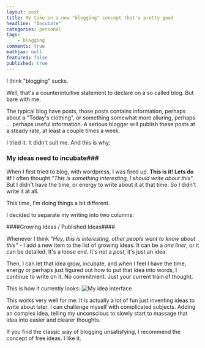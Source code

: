 ```yaml
---
layout: post
title: My take on a new "blogging" concept that's pretty good
headline: "Incubate"
categories: personal
tags: 
	- blogging
comments: true
mathjax: null
featured: false
published: true
---
```

I think "blogging" sucks.

Well, that's a counterintuitive statement to declare on a so called blog. But bare with me.

The typical blog have posts, those posts contains information, perhaps about a "Today's clothing", or something somewhat more alluring, perhaps ... perhaps useful information. A serious blogger will publish these posts at a steady rate, at least a couple times a week.

I tried it. It didn't suit me. And this is why:

### My ideas need to incubate###

When I first tried to blog, with wordpress, I was fired up. **This is it! Lets do it!**
I often thought *"This is something interesting, I should write about this"*. But I didn't have the time, or energy to write about it at that time. So I didn't write it at all.

This time, I'm doing things a bit different. 

I decided to separate my writing into two columns:

####Growing Ideas / Published Ideas####

Whenever I think *"Hey, this is interesting, other people want to know about this"* - I add a new item to the list of growing ideas. It can be a *one liner*, or it can be detailed. It's a loose end. It's not a *post*, it's just an idea. 

Then, I can let that idea grow, incubate, and when I feel I have the time, energy or perhaps just figured out how to put that idea into words, I continue to write on it. No commitment. Just your current train of thought.

This is how it currently looks:
![My idea interface](https://xkszka.dm1.livefilestore.com/y1pJMuhu6XPyC9NrXSqAb3IcE370jsTOR-8hhg1erSfl0KMXp2lUrU5-30wF7RSktseQV-UIbe2QBgXOeixHEGOr3BKZsdSpMxW/ideas-interface.png?psid=1)

This works very well for me. It is actually a lot of fun just inventing ideas to write about later. I can challenge myself with complicated subjects. Adding an complex idea, telling my unconscious to slowly start to massage that idea into easier and clearer thoughts.

If you find the classic way of blogging unsatisfying, I recommend the concept of free ideas. I like it.